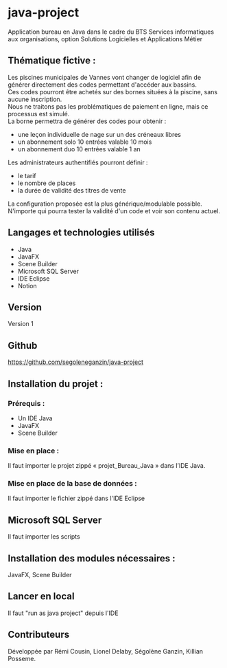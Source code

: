 # java-project

Application bureau en Java dans le cadre du BTS Services informatiques aux organisations, option Solutions Logicielles et Applications Métier <br>

## Thématique fictive :

Les piscines municipales de Vannes vont changer de logiciel afin de générer directement des codes permettant d'accéder aux bassins. <br>
Ces codes pourront être achetés sur des bornes situées à la piscine, sans aucune inscription. <br>
Nous ne traitons pas les problématiques de paiement en ligne, mais ce processus est simulé.  <br>
La borne permettra de générer des codes pour obtenir :
<ul>
    <li>une leçon individuelle de nage sur un des créneaux libres</li> 
    <li>un abonnement solo 10 entrées valable 10 mois</li> 
    <li>un abonnement duo 10 entrées valable 1 an</li> 
</ul>
    
    
Les administrateurs authentifiés pourront définir :
<ul>
    <li>le tarif</li> 
    <li>le nombre de places</li> 
    <li>la durée de validité des titres de vente</li> 
</ul>

La configuration proposée est la plus générique/modulable possible.<br>
N'importe qui pourra tester la validité d'un code et voir son contenu actuel.<br>

## Langages et technologies utilisés

<ul>
  <li>Java</li>
  <li>JavaFX</li>
  <li>Scene Builder</li>
  <li>Microsoft SQL Server</li>
  <li>IDE Eclipse</li>
  <li>Notion</li>
</ul>

## Version

Version 1

## Github

https://github.com/segoleneganzin/java-project

## Installation du projet :
### Prérequis :
<ul>
  <li>Un IDE Java</li>
  <li>JavaFX</li>
  <li>Scene Builder</li>
</ul>

### Mise en place :
Il faut importer le projet zippé « projet_Bureau_Java » dans l’IDE Java.

### Mise en place de la base de données :


Il faut importer le fichier zippé dans l'IDE Eclipse

## Microsoft SQL Server

Il faut importer les scripts

## Installation des modules nécessaires :

JavaFX, Scene Builder

## Lancer en local

Il faut "run as java project" depuis l'IDE

## Contributeurs

Développée par Rémi Cousin, Lionel Delaby, Ségolène Ganzin, Killian Posseme.
